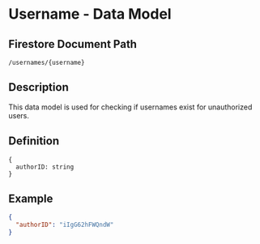 # Username - Data Model

## Firestore Document Path

```
/usernames/{username}
```

## Description

This data model is used for checking if usernames exist for unauthorized users.

## Definition

```
{
  authorID: string
}
```

## Example

```json
{
  "authorID": "iIgG62hFWQndW"
}
```
